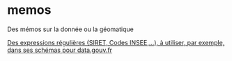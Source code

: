 # memos
Des mémos sur la donnée ou la géomatique

[Des expressions régulières (SIRET, Codes INSEE,...), à utiliser, par exemple, dans ses schémas pour data.gouv.fr](regexes.md)
